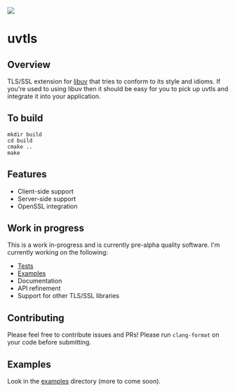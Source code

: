 ![](https://github.com/mpenick/uvtls/workflows/uvtls%20CI/badge.svg)

# uvtls

## Overview 

TLS/SSL extension for [libuv] that tries to conform to its style and idioms.
If you're used to using libuv then it should be easy for you to pick up uvtls
and integrate it into your application.

## To build

```
mkdir build
cd build
cmake ..
make
```

## Features

* Client-side support
* Server-side support
* OpenSSL integration

## Work in progress

This is a work in-progress and is currently pre-alpha quality software. I'm
currently working on the following:

* [Tests](/tests)
* [Examples](/examples)
* Documentation
* API refinement
* Support for other TLS/SSL libraries

## Contributing

Please feel free to contribute issues and PRs! Please run `clang-format` on your
code before submitting.

## Examples

Look in the [examples](/examples) directory (more to come soon).

[libuv]: https://github.com/libuv/libuv
